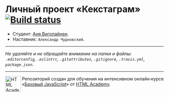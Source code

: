 # Личный проект «Кекстаграм» [![Build status][travis-image]][travis-url]

* Студент: [Аня Виголайнен](https://up.htmlacademy.ru/javascript/11/user/49149).
* Наставник: `Александр Чудновский`.

---

_Не удаляйте и не обращайте внимание на папки и файлы:_<br>
_`.editorconfig`, `.eslintrc`, `.gitattributes`, `.gitignore`, `.travis.yml`, `package.json`._

---

<a href="https://htmlacademy.ru/intensive/javascript"><img align="left" width="50" height="50" title="HTML Academy" src="https://up.htmlacademy.ru/static/img/intensive/javascript/logo-for-github.svg"></a>

Репозиторий создан для обучения на интенсивном онлайн‑курсе «[Базовый JavaScript](https://htmlacademy.ru/intensive/javascript)» от [HTML Academy](https://htmlacademy.ru).

[travis-image]: https://travis-ci.org/htmlacademy-javascript/49149-kekstagram.svg?branch=master
[travis-url]: https://travis-ci.org/htmlacademy-javascript/49149-kekstagram
